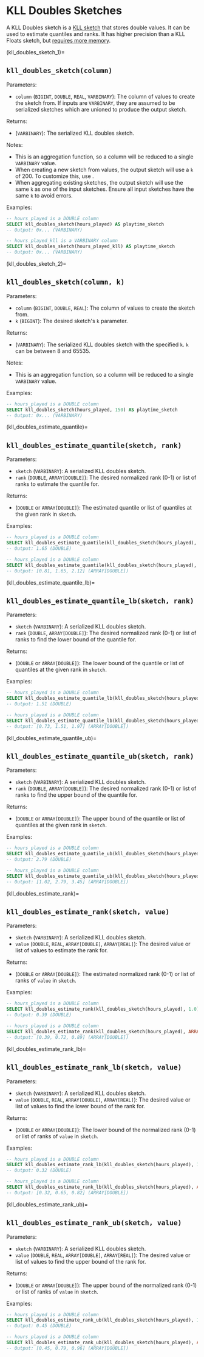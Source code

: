 # KLL Doubles Sketches

A KLL Doubles sketch is a [KLL sketch](https://datasketches.apache.org/docs/KLL/KLLSketch.html) that stores double values. It can be used to estimate quantiles and ranks. It has higher precision than a KLL Floats sketch, but [requires more memory](https://datasketches.apache.org/docs/KLL/KLLAccuracyAndSize.html).

(kll_doubles_sketch_1)=
## `kll_doubles_sketch(column)`

Parameters:
* `column` (`BIGINT`, `DOUBLE`, `REAL`, `VARBINARY`): The column of values to create the sketch from. If inputs are `VARBINARY`, they are assumed to be serialized sketches which
  are unioned to produce the output sketch.

Returns:
* (`VARBINARY`): The serialized KLL doubles sketch.

Notes:
* This is an aggregation function, so a column will be reduced to a single `VARBINARY` value.
* When creating a new sketch from values, the output sketch will use a `k` of 200. To customize this, use [](kll_doubles_sketch_2).
* When aggregating existing sketches, the output sketch will use the same `k` as one of the input sketches. Ensure all input sketches have the same `k` to avoid errors.

Examples:
```sql
-- hours_played is a DOUBLE column
SELECT kll_doubles_sketch(hours_played) AS playtime_sketch
-- Output: 0x... (VARBINARY)
```

```sql
-- hours_played_kll is a VARBINARY column
SELECT kll_doubles_sketch(hours_played_kll) AS playtime_sketch
-- Output: 0x... (VARBINARY)
```


(kll_doubles_sketch_2)=
## `kll_doubles_sketch(column, k)`

Parameters:
* `column` (`BIGINT`, `DOUBLE`, `REAL`): The column of values to create the sketch from.
* `k` (`BIGINT`): The desired sketch's `k` parameter.

Returns:
* (`VARBINARY`): The serialized KLL doubles sketch with the specified `k`. `k` can be between 8 and 65535.

Notes:
* This is an aggregation function, so a column will be reduced to a single `VARBINARY` value.

Examples:
```sql
-- hours_played is a DOUBLE column
SELECT kll_doubles_sketch(hours_played, 150) AS playtime_sketch
-- Output: 0x... (VARBINARY)
```


(kll_doubles_estimate_quantile)=
## `kll_doubles_estimate_quantile(sketch, rank)`

Parameters:
* `sketch` (`VARBINARY`): A serialized KLL doubles sketch.
* `rank` (`DOUBLE`, `ARRAY[DOUBLE]`): The desired normalized rank (0-1) or list of ranks to estimate the quantile for.

Returns:
* (`DOUBLE` or `ARRAY[DOUBLE]`): The estimated quantile or list of quantiles at the given rank in `sketch`.

Examples:
```sql
-- hours_played is a DOUBLE column
SELECT kll_doubles_estimate_quantile(kll_doubles_sketch(hours_played), 0.5) AS median_playtime
-- Output: 1.65 (DOUBLE)
```

```sql
-- hours_played is a DOUBLE column
SELECT kll_doubles_estimate_quantile(kll_doubles_sketch(hours_played), ARRAY[0.25, 0.5, 0.75]) AS quartiles
-- Output: [0.81, 1.65, 2.12] (ARRAY[DOUBLE])
```


(kll_doubles_estimate_quantile_lb)=
## `kll_doubles_estimate_quantile_lb(sketch, rank)`

Parameters:
* `sketch` (`VARBINARY`): A serialized KLL doubles sketch.
* `rank` (`DOUBLE`, `ARRAY[DOUBLE]`): The desired normalized rank (0-1) or list of ranks to find the lower bound of the quantile for.

Returns:
* (`DOUBLE` or `ARRAY[DOUBLE]`): The lower bound of the quantile or list of quantiles at the given rank in `sketch`.

Examples:
```sql
-- hours_played is a DOUBLE column
SELECT kll_doubles_estimate_quantile_lb(kll_doubles_sketch(hours_played), 0.5) AS median_playtime_lb
-- Output: 1.51 (DOUBLE)
```

```sql
-- hours_played is a DOUBLE column
SELECT kll_doubles_estimate_quantile_lb(kll_doubles_sketch(hours_played), ARRAY[0.25, 0.5, 0.75]) AS quartiles_lb
-- Output: [0.73, 1.51, 1.97] (ARRAY[DOUBLE])
```


(kll_doubles_estimate_quantile_ub)=
## `kll_doubles_estimate_quantile_ub(sketch, rank)`

Parameters:
* `sketch` (`VARBINARY`): A serialized KLL doubles sketch.
* `rank` (`DOUBLE`, `ARRAY[DOUBLE]`): The desired normalized rank (0-1) or list of ranks to find the upper bound of the quantile for.

Returns:
* (`DOUBLE` or `ARRAY[DOUBLE]`): The upper bound of the quantile or list of quantiles at the given rank in `sketch`.

Examples:
```sql
-- hours_played is a DOUBLE column
SELECT kll_doubles_estimate_quantile_ub(kll_doubles_sketch(hours_played), 0.5) AS median_playtime_ub
-- Output: 2.79 (DOUBLE)
```

```sql
-- hours_played is a DOUBLE column
SELECT kll_doubles_estimate_quantile_ub(kll_doubles_sketch(hours_played), ARRAY[0.25, 0.5, 0.75]) AS quartiles_ub
-- Output: [1.02, 2.79, 3.45] (ARRAY[DOUBLE])
```


(kll_doubles_estimate_rank)=
## `kll_doubles_estimate_rank(sketch, value)`

Parameters:
* `sketch` (`VARBINARY`): A serialized KLL doubles sketch.
* `value` (`DOUBLE`, `REAL`, `ARRAY[DOUBLE]`, `ARRAY[REAL]`): The desired value or list of values to estimate the rank for.

Returns:
* (`DOUBLE` or `ARRAY[DOUBLE]`): The estimated normalized rank (0-1) or list of ranks of `value` in `sketch`.

Examples:
```sql
-- hours_played is a DOUBLE column
SELECT kll_doubles_estimate_rank(kll_doubles_sketch(hours_played), 1.0) AS rank_one_hr
-- Output: 0.39 (DOUBLE)
```

```sql
-- hours_played is a DOUBLE column
SELECT kll_doubles_estimate_rank(kll_doubles_sketch(hours_played), ARRAY[1.0, 2.0, 3.0]) AS ranks
-- Output: [0.39, 0.72, 0.89] (ARRAY[DOUBLE])
```


(kll_doubles_estimate_rank_lb)=
## `kll_doubles_estimate_rank_lb(sketch, value)`

Parameters:
* `sketch` (`VARBINARY`): A serialized KLL doubles sketch.
* `value` (`DOUBLE`, `REAL`, `ARRAY[DOUBLE]`, `ARRAY[REAL]`): The desired value or list of values to find the lower bound of the rank for.

Returns:
* (`DOUBLE` or `ARRAY[DOUBLE]`): The lower bound of the normalized rank (0-1) or list of ranks of `value` in `sketch`.

Examples:
```sql
-- hours_played is a DOUBLE column
SELECT kll_doubles_estimate_rank_lb(kll_doubles_sketch(hours_played), 1.0) AS rank_one_hr_lb
-- Output: 0.32 (DOUBLE)
```

```sql
-- hours_played is a DOUBLE column
SELECT kll_doubles_estimate_rank_lb(kll_doubles_sketch(hours_played), ARRAY[1.0, 2.0, 3.0]) AS ranks_lb
-- Output: [0.32, 0.65, 0.82] (ARRAY[DOUBLE])
```


(kll_doubles_estimate_rank_ub)=
## `kll_doubles_estimate_rank_ub(sketch, value)`

Parameters:
* `sketch` (`VARBINARY`): A serialized KLL doubles sketch.
* `value` (`DOUBLE`, `REAL`, `ARRAY[DOUBLE]`, `ARRAY[REAL]`): The desired value or list of values to find the upper bound of the rank for.

Returns:
* (`DOUBLE` or `ARRAY[DOUBLE]`): The upper bound of the normalized rank (0-1) or list of ranks of `value` in `sketch`.

Examples:
```sql
-- hours_played is a DOUBLE column
SELECT kll_doubles_estimate_rank_ub(kll_doubles_sketch(hours_played), 1.0) AS rank_one_hr_ub
-- Output: 0.45 (DOUBLE)
```

```sql
-- hours_played is a DOUBLE column
SELECT kll_doubles_estimate_rank_ub(kll_doubles_sketch(hours_played), ARRAY[1.0, 2.0, 3.0]) AS ranks_ub
-- Output: [0.45, 0.79, 0.96] (ARRAY[DOUBLE])
```

